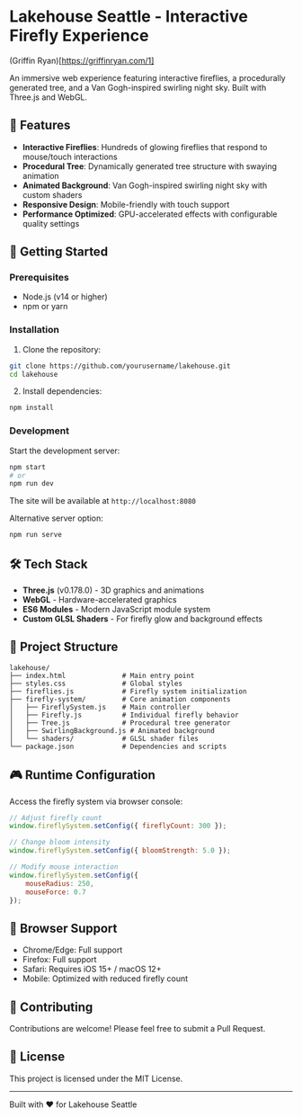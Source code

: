 # Lakehouse Seattle - Interactive Firefly Experience

(Griffin Ryan)[https://griffinryan.com/1]

An immersive web experience featuring interactive fireflies, a procedurally generated tree, and a Van Gogh-inspired swirling night sky. Built with Three.js and WebGL.

## 🌟 Features

- **Interactive Fireflies**: Hundreds of glowing fireflies that respond to mouse/touch interactions
- **Procedural Tree**: Dynamically generated tree structure with swaying animation
- **Animated Background**: Van Gogh-inspired swirling night sky with custom shaders
- **Responsive Design**: Mobile-friendly with touch support
- **Performance Optimized**: GPU-accelerated effects with configurable quality settings

## 🚀 Getting Started

### Prerequisites

- Node.js (v14 or higher)
- npm or yarn

### Installation

1. Clone the repository:
```bash
git clone https://github.com/yourusername/lakehouse.git
cd lakehouse
```

2. Install dependencies:
```bash
npm install
```

### Development

Start the development server:

```bash
npm start
# or
npm run dev
```

The site will be available at `http://localhost:8080`

Alternative server option:
```bash
npm run serve
```

## 🛠️ Tech Stack

- **Three.js** (v0.178.0) - 3D graphics and animations
- **WebGL** - Hardware-accelerated graphics
- **ES6 Modules** - Modern JavaScript module system
- **Custom GLSL Shaders** - For firefly glow and background effects

## 📁 Project Structure

```
lakehouse/
├── index.html              # Main entry point
├── styles.css              # Global styles
├── fireflies.js            # Firefly system initialization
├── firefly-system/         # Core animation components
│   ├── FireflySystem.js    # Main controller
│   ├── Firefly.js          # Individual firefly behavior
│   ├── Tree.js             # Procedural tree generator
│   ├── SwirlingBackground.js # Animated background
│   └── shaders/            # GLSL shader files
└── package.json            # Dependencies and scripts
```

## 🎮 Runtime Configuration

Access the firefly system via browser console:

```javascript
// Adjust firefly count
window.fireflySystem.setConfig({ fireflyCount: 300 });

// Change bloom intensity
window.fireflySystem.setConfig({ bloomStrength: 5.0 });

// Modify mouse interaction
window.fireflySystem.setConfig({ 
    mouseRadius: 250,
    mouseForce: 0.7 
});
```

## 📱 Browser Support

- Chrome/Edge: Full support
- Firefox: Full support  
- Safari: Requires iOS 15+ / macOS 12+
- Mobile: Optimized with reduced firefly count

## 🤝 Contributing

Contributions are welcome! Please feel free to submit a Pull Request.

## 📄 License

This project is licensed under the MIT License.

---

Built with ❤️ for Lakehouse Seattle
